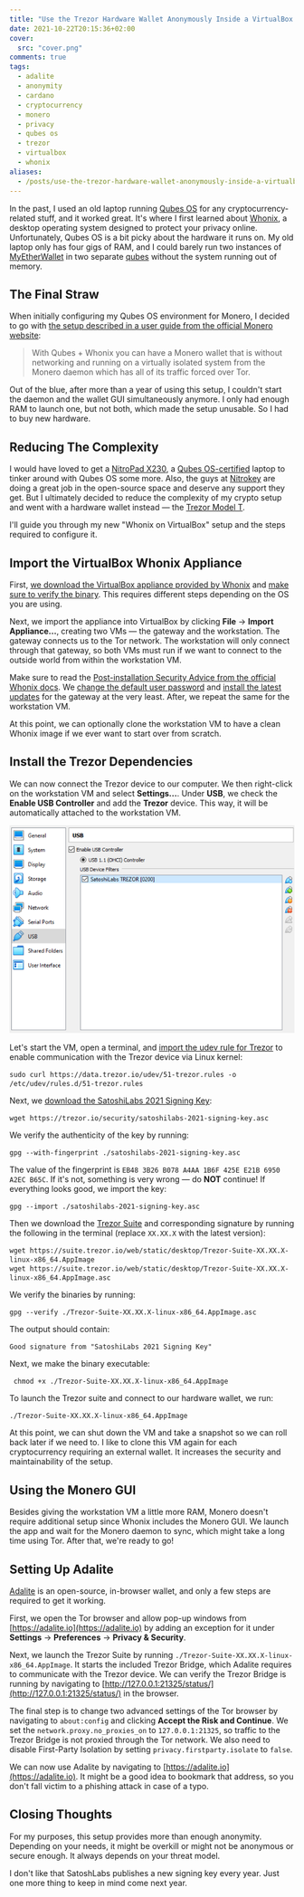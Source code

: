 ```yaml
---
title: "Use the Trezor Hardware Wallet Anonymously Inside a VirtualBox Whonix VM With External Wallets Like Adalite and Monero GUI"
date: 2021-10-22T20:15:36+02:00
cover:
  src: "cover.png"
comments: true
tags:
  - adalite
  - anonymity
  - cardano
  - cryptocurrency
  - monero
  - privacy
  - qubes os
  - trezor
  - virtualbox
  - whonix
aliases:
  - /posts/use-the-trezor-hardware-wallet-anonymously-inside-a-virtualbox-whonix-vm-with-external-wallets-like-adalite-and-monero-gui
---
```


In the past, I used an old laptop running [Qubes OS](https://www.qubes-os.org/) for any cryptocurrency-related stuff, and it worked great. It's where I first learned about [Whonix](https://www.whonix.org), a desktop operating system designed to protect your privacy online. Unfortunately, Qubes OS is a bit picky about the hardware it runs on. My old laptop only has four gigs of RAM, and I could barely run two instances of [MyEtherWallet](https://www.myetherwallet.com) in two separate [qubes](https://www.qubes-os.org/doc/glossary/#qube) without the system running out of memory.

## The Final Straw

When initially configuring my Qubes OS environment for Monero, I decided to go with [the setup described in a user guide from the official Monero website](https://www.getmonero.org/resources/user-guides/cli_wallet_daemon_isolation_qubes_whonix.html):

> With Qubes + Whonix you can have a Monero wallet that is without networking and running on a virtually isolated system from the Monero daemon which has all of its traffic forced over Tor.

Out of the blue, after more than a year of using this setup, I couldn't start the daemon and the wallet GUI simultaneously anymore. I only had enough RAM to launch one, but not both, which made the setup unusable. So I had to buy new hardware.

## Reducing The Complexity

I would have loved to get a [NitroPad X230](https://shop.nitrokey.com/shop/product/nitropad-x230-67), a [Qubes OS-certified](https://www.qubes-os.org/doc/certified-hardware/) laptop to tinker around with Qubes OS some more. Also, the guys at [Nitrokey](https://www.nitrokey.com/) are doing a great job in the open-source space and deserve any support they get. But I ultimately decided to reduce the complexity of my crypto setup and went with a hardware wallet instead — the [Trezor Model T](https://shop.trezor.io/product/trezor-model-t).

I'll guide you through my new "Whonix on VirtualBox" setup and the steps required to configure it.

## Import the VirtualBox Whonix Appliance

First, [we download the VirtualBox appliance provided by Whonix](https://www.whonix.org/wiki/VirtualBox/XFCE) and [make sure to verify the binary](https://www.whonix.org/wiki/VirtualBox/Verify_the_virtual_machine_images_using_the_command_line). This requires different steps depending on the OS you are using.

Next, we import the appliance into VirtualBox by clicking **File** &rarr; **Import Appliance...**, creating two VMs — the gateway and the workstation. The gateway connects us to the Tor network. The workstation will only connect through that gateway, so both VMs must run if we want to connect to the outside world from within the workstation VM.

Make sure to read the [Post-installation Security Advice from the official Whonix docs](https://www.whonix.org/wiki/Post_Install_Advice#Security_Updates). We [change the default user password](https://www.whonix.org/wiki/Post_Install_Advice#Change_Password) and [install the latest updates](https://www.whonix.org/wiki/Operating_System_Software_and_Updates) for the gateway at the very least. After, we repeat the same for the workstation VM.

At this point, we can optionally clone the workstation VM to have a clean Whonix image if we ever want to start over from scratch.

## Install the Trezor Dependencies

We can now connect the Trezor device to our computer. We then right-click on the workstation VM and select **Settings...**. Under **USB**, we check the **Enable USB Controller** and add the **Trezor** device. This way, it will be automatically attached to the workstation VM.

![Enable USB Controller](enable-usb-controller.png)

Let's start the VM, open a terminal, and [import the udev rule for Trezor](https://wiki.trezor.io/Udev_rules) to enable communication with the Trezor device via Linux kernel:

```shell
sudo curl https://data.trezor.io/udev/51-trezor.rules -o /etc/udev/rules.d/51-trezor.rules
```

Next, we [download the SatoshiLabs 2021 Signing Key](https://trezor.io/security/satoshilabs-2021-signing-key.asc):

```shell
wget https://trezor.io/security/satoshilabs-2021-signing-key.asc
```

We verify the authenticity of the key by running:

```shell
gpg --with-fingerprint ./satoshilabs-2021-signing-key.asc
```

The value of the fingerprint is `EB48 3B26 B078 A4AA 1B6F 425E E21B 6950 A2EC B65C`. If it's not, something is very wrong — do **NOT** continue! If everything looks good, we import the key:

```shell
gpg --import ./satoshilabs-2021-signing-key.asc
```

Then we download the [Trezor Suite](https://suite.trezor.io/) and corresponding signature by running the following in the terminal (replace `XX.XX.X` with the latest version):

```shell
wget https://suite.trezor.io/web/static/desktop/Trezor-Suite-XX.XX.X-linux-x86_64.AppImage
wget https://suite.trezor.io/web/static/desktop/Trezor-Suite-XX.XX.X-linux-x86_64.AppImage.asc
```

We verify the binaries by running:

```shell
gpg --verify ./Trezor-Suite-XX.XX.X-linux-x86_64.AppImage.asc
```

The output should contain:

```text
Good signature from "SatoshiLabs 2021 Signing Key"
```

Next, we make the binary executable:

```shell
 chmod +x ./Trezor-Suite-XX.XX.X-linux-x86_64.AppImage
```

To launch the Trezor suite and connect to our hardware wallet, we run:

```shell
./Trezor-Suite-XX.XX.X-linux-x86_64.AppImage
```

At this point, we can shut down the VM and take a snapshot so we can roll back later if we need to. I like to clone this VM again for each cryptocurrency requiring an external wallet. It increases the security and maintainability of the setup.

## Using the Monero GUI

Besides giving the workstation VM a little more RAM, Monero doesn't require additional setup since Whonix includes the Monero GUI. We launch the app and wait for the Monero daemon to sync, which might take a long time using Tor. After that, we're ready to go!

## Setting Up Adalite

[Adalite](https://adalite.io/) is an open-source, in-browser wallet, and only a few steps are required to get it working.

First, we open the Tor browser and allow pop-up windows from [https://adalite.io](https://adalite.io) by adding an exception for it under **Settings** &rarr; **Preferences** &rarr; **Privacy & Security**.

Next, we launch the Trezor Suite by running `./Trezor-Suite-XX.XX.X-linux-x86_64.AppImage`. It starts the included Trezor Bridge, which Adalite requires to communicate with the Trezor device. We can verify the Trezor Bridge is running by navigating to [http://127.0.0.1:21325/status/](http://127.0.0.1:21325/status/) in the browser.

The final step is to change two advanced settings of the Tor browser by navigating to `about:config` and clicking **Accept the Risk and Continue**. We set the `network.proxy.no_proxies_on` to `127.0.0.1:21325`, so traffic to the Trezor Bridge is not proxied through the Tor network. We also need to disable First-Party Isolation by setting `privacy.firstparty.isolate` to `false`.

We can now use Adalite by navigating to [https://adalite.io](https://adalite.io). It might be a good idea to bookmark that address, so you don't fall victim to a phishing attack in case of a typo.

## Closing Thoughts

For my purposes, this setup provides more than enough anonymity. Depending on your needs, it might be overkill or might not be anonymous or secure enough. It always depends on your threat model.

I don't like that SatoshLabs publishes a new signing key every year. Just one more thing to keep in mind come next year.
